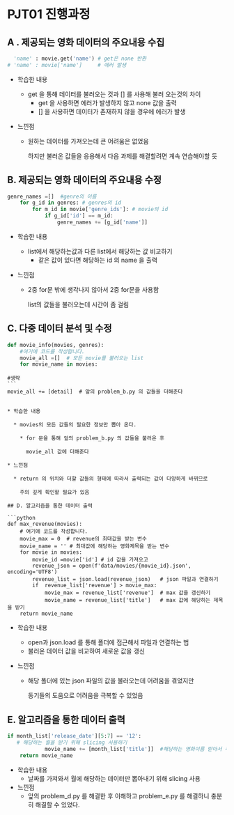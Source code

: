 # PJT01 진행과정

## A . 제공되는 영화 데이터의 주요내용 수집

```python
  'name' : movie.get('name') # get은 none 반환
# 'name' : movie['name']     # 에러 발생
```

* 학습한 내용

  * get 을 통해 데이터를 불러오는 것과 [] 를 사용해 불러 오는것의 차이
    * get 을 사용하면 에러가 발생하지 않고 none 값을 출력
    * [] 을 사용하면 데이터가 존재하지 않을 경우에 에러가 발생

* 느낀점

  * 원하는 데이터를 가져오는데 큰 어려움은 없었음

    하지만 불러온 값들을 응용해서 다음 과제를 해결할려면 계속 연습해야할 듯



## B. 제공되는 영화 데이터의 주요내용 수정

```python
genre_names =[]  #genre의 이름  
    for g_id in genres: # genres의 id
        for m_id in movie['genre_ids']: # movie의 id
            if g_id['id'] == m_id:
                genre_names += [g_id['name']]   
```

* 학습한 내용

  * list에서 해당하는값과 다른 list에서 해당하는 값 비교하기
    * 같은 값이 있다면 해당하는 id 의 name 을 출력

* 느낀점

  * 2중 for문 밖에 생각나지 않아서 2중 for문을 사용함

    list의 값들을 불러오는데 시간이 좀 걸림

## C. 다중 데이터 분석 및 수정

```python
def movie_info(movies, genres):
    #여기에 코드를 작성합니다.  
    movie_all =[]  # 모든 movie를 불러오는 list
    for movie_name in movies: 
```
    #생략
    ```
    movie_all += [detail]  # 앞의 problem_b.py 의 값들을 더해준다
```

* 학습한 내용

  * movies의 모든 값들의 필요한 정보만 뽑아 온다.

    * for 문을 통해 앞의 problem_b.py 의 값들을 불러온 후

      movie_all 값에 더해준다

* 느낀점

  * return 의 위치와 더할 값들의 형태에 따라서 출력되는 값이 다양하게 바뀌므로

    주의 깊게 확인할 필요가 있음

## D. 알고리즘을 통한 데이터 출력

```python
def max_revenue(movies):    
    # 여기에 코드를 작성합니다. 
    movie_max = 0  # revenue의 최대값을 받는 변수  
    movie_name = '' # 최대값에 해당하는 영화제목을 받는 변수
    for movie in movies:        
        movie_id =movie['id'] # id 값을 가져오고     
        revenue_json = open(f'data/movies/{movie_id}.json', encoding='UTF8')
        revenue_list = json.load(revenue_json)   # json 파일과 연결하기
        if  revenue_list['revenue'] > movie_max: 
            movie_max = revenue_list['revenue']  # max 값을 갱신하기
            movie_name = revenue_list['title']   # max 값에 해당하는 제목을 받기
    return movie_name
```

* 학습한 내용

  * open과 json.load 를 통해 폴더에 접근해서 파일과 연결하는 법
  * 불러온 데이터 값을 비교하여 새로운 값을 갱신

* 느낀점

  * 해당 폴더에 있는 json 파일의 값을 불러오는데 어려움을 겪었지만 

    동기들의 도움으로 어려움을 극복할 수 있었음

## E. 알고리즘을 통한 데이터 출력

```python
if month_list['release_date'][5:7] == '12':
   # 해당하는 월을 받기 위해 slicing 사용하기           
            movie_name += [month_list['title']]  #해당하는 영화이름 받아서 추가하기
    return movie_name
```

* 학습한 내용
  * 날짜를 가져와서 월에 해당하는 데이터만  뽑아내기 위해 slicing 사용
* 느낀점
  * 앞의 problem_d.py 를 해결한 후 이해하고 problem_e.py 를 해결하니 충분히 해결할 수 있었다.
